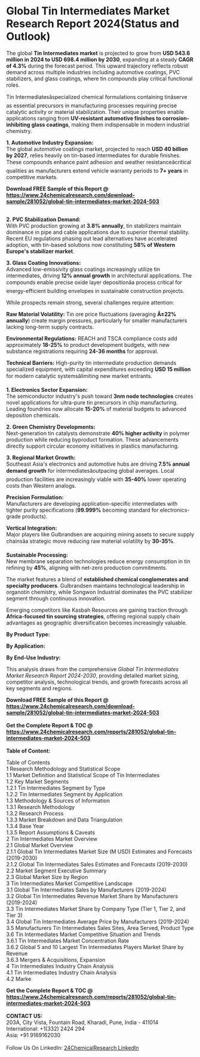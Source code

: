 <h1>Global Tin Intermediates Market Research Report 2024(Status and Outlook)</h1><p>The global <strong>Tin Intermediates market</strong> is projected to grow from <strong>USD 543.6 million in 2024 to USD 698.4 million by 2030</strong>, expanding at a steady <strong>CAGR of 4.3%</strong> during the forecast period. This upward trajectory reflects robust demand across multiple industries including automotive coatings, PVC stabilizers, and glass coatings, where tin compounds play critical functional roles.</p><p>Tin Intermediatesâspecialized chemical formulations containing tinâserve as essential precursors in manufacturing processes requiring precise catalytic activity or material stabilization. Their unique properties enable applications ranging from <strong>UV-resistant automotive finishes to corrosion-inhibiting glass coatings</strong>, making them indispensable in modern industrial chemistry.</p><p><strong>1. Automotive Industry Expansion:</strong><br>
The global automotive coatings market, projected to reach <strong>USD 40 billion by 2027</strong>, relies heavily on tin-based intermediates for durable finishes. These compounds enhance paint adhesion and weather resistanceâcritical qualities as manufacturers extend vehicle warranty periods to <strong>7+ years</strong> in competitive markets.</p><div><b>Download FREE Sample of this Report @ 
            <a href="https://www.24chemicalresearch.com/download-sample/281052/global-tin-intermediates-market-2024-503">
            https://www.24chemicalresearch.com/download-sample/281052/global-tin-intermediates-market-2024-503</a></b></div><br><p><strong>2. PVC Stabilization Demand:</strong><br>
With PVC production growing at <strong>3.8% annually</strong>, tin stabilizers maintain dominance in pipe and cable applications due to superior thermal stability. Recent EU regulations phasing out lead alternatives have accelerated adoption, with tin-based solutions now constituting <strong>58% of Western Europe's stabilizer market</strong>.</p><p><strong>3. Glass Coating Innovations:</strong><br>
Advanced low-emissivity glass coatings increasingly utilize tin intermediates, driving <strong>12% annual growth</strong> in architectural applications. The compounds enable precise oxide layer depositionâa process critical for energy-efficient building envelopes in sustainable construction projects.</p><p>While prospects remain strong, several challenges require attention:</p><p><strong>Raw Material Volatility:</strong> Tin ore price fluctuations (averaging <strong>Â±22% annually</strong>) create margin pressures, particularly for smaller manufacturers lacking long-term supply contracts.</p><p><strong>Environmental Regulations:</strong> REACH and TSCA compliance costs add approximately <strong>18-25%</strong> to product development budgets, with new substance registrations requiring <strong>24-36 months</strong> for approval.</p><p><strong>Technical Barriers:</strong> High-purity tin intermediate production demands specialized equipment, with capital expenditures exceeding <strong>USD 15 million</strong> for modern catalytic systemsâlimiting new market entrants.</p><p><strong>1. Electronics Sector Expansion:</strong><br>
The semiconductor industry's push toward <strong>3nm node technologies</strong> creates novel applications for ultra-pure tin precursors in chip manufacturing. Leading foundries now allocate <strong>15-20%</strong> of material budgets to advanced deposition chemicals.</p><p><strong>2. Green Chemistry Developments:</strong><br>
Next-generation tin catalysts demonstrate <strong>40% higher activity</strong> in polymer production while reducing byproduct formation. These advancements directly support circular economy initiatives in plastics manufacturing.</p><p><strong>3. Regional Market Growth:</strong><br>
Southeast Asia's electronics and automotive hubs are driving <strong>7.5% annual demand growth</strong> for intermediatesâoutpacing global averages. Local production facilities are increasingly viable with <strong>35-40%</strong> lower operating costs than Western analogs.</p><p><strong>Precision Formulation:</strong><br>
	Manufacturers are developing application-specific intermediates with tighter purity specifications (<strong>99.999%</strong> becoming standard for electronics-grade products).</p><p><strong>Vertical Integration:</strong><br>
	Major players like Gulbrandsen are acquiring mining assets to secure supply chainsâa strategic move reducing raw material volatility by <strong>30-35%</strong>.</p><p><strong>Sustainable Processing:</strong><br>
	New membrane separation technologies reduce energy consumption in tin refining by <strong>45%</strong>, aligning with net-zero production commitments.</p><p>The market features a blend of <strong>established chemical conglomerates and specialty producers</strong>. Gulbrandsen maintains technological leadership in organotin chemistry, while Songwon Industrial dominates the PVC stabilizer segment through continuous innovation.</p><p>Emerging competitors like Kasbah Resources are gaining traction through <strong>Africa-focused tin sourcing strategies</strong>, offering regional supply chain advantages as geographic diversification becomes increasingly valuable.</p><p><strong>By Product Type:</strong></p><p><strong>By Application:</strong></p><p><strong>By End-Use Industry:</strong></p><p>This analysis draws from the comprehensive <em>Global Tin Intermediates Market Research Report 2024-2030</em>, providing detailed market sizing, competitor analysis, technological trends, and growth forecasts across all key segments and regions.</p><div><b>Download FREE Sample of this Report @ 
            <a href="https://www.24chemicalresearch.com/download-sample/281052/global-tin-intermediates-market-2024-503">
            https://www.24chemicalresearch.com/download-sample/281052/global-tin-intermediates-market-2024-503</a></b></div><br><div><b>Get the Complete Report & TOC @ 
            <a href="https://www.24chemicalresearch.com/reports/281052/global-tin-intermediates-market-2024-503">
            https://www.24chemicalresearch.com/reports/281052/global-tin-intermediates-market-2024-503</a></b></div><br>
            <b>Table of Content:</b><p>Table of Contents<br />
 1 Research Methodology and Statistical Scope<br />
 1.1 Market Definition and Statistical Scope of Tin Intermediates<br />
 1.2 Key Market Segments<br />
 1.2.1 Tin Intermediates Segment by Type<br />
 1.2.2 Tin Intermediates Segment by Application<br />
 1.3 Methodology & Sources of Information<br />
 1.3.1 Research Methodology<br />
 1.3.2 Research Process<br />
 1.3.3 Market Breakdown and Data Triangulation<br />
 1.3.4 Base Year<br />
 1.3.5 Report Assumptions & Caveats<br />
 2 Tin Intermediates Market Overview<br />
 2.1 Global Market Overview<br />
 2.1.1 Global Tin Intermediates Market Size (M USD) Estimates and Forecasts (2019-2030)<br />
 2.1.2 Global Tin Intermediates Sales Estimates and Forecasts (2019-2030)<br />
 2.2 Market Segment Executive Summary<br />
 2.3 Global Market Size by Region<br />
 3 Tin Intermediates Market Competitive Landscape<br />
 3.1 Global Tin Intermediates Sales by Manufacturers (2019-2024)<br />
 3.2 Global Tin Intermediates Revenue Market Share by Manufacturers (2019-2024)<br />
 3.3 Tin Intermediates Market Share by Company Type (Tier 1, Tier 2, and Tier 3)<br />
 3.4 Global Tin Intermediates Average Price by Manufacturers (2019-2024)<br />
 3.5 Manufacturers Tin Intermediates Sales Sites, Area Served, Product Type<br />
 3.6 Tin Intermediates Market Competitive Situation and Trends<br />
 3.6.1 Tin Intermediates Market Concentration Rate<br />
 3.6.2 Global 5 and 10 Largest Tin Intermediates Players Market Share by Revenue<br />
 3.6.3 Mergers & Acquisitions, Expansion<br />
 4 Tin Intermediates Industry Chain Analysis<br />
 4.1 Tin Intermediates Industry Chain Analysis<br />
 4.2 Marke</p><div><b>Get the Complete Report & TOC @ 
            <a href="https://www.24chemicalresearch.com/reports/281052/global-tin-intermediates-market-2024-503">
            https://www.24chemicalresearch.com/reports/281052/global-tin-intermediates-market-2024-503</a></b></div><br><b>CONTACT US:</b><br>
            203A, City Vista, Fountain Road, Kharadi, Pune, India - 411014<br>
            International: +1(332) 2424 294<br>
            Asia: +91 9169162030 <br><br>
            Follow Us On LinkedIn: <a href="https://www.linkedin.com/company/24chemicalresearch/">24ChemicalResearch LinkedIn</a>